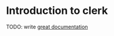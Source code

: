 # Introduction to clerk

TODO: write [great documentation](http://jacobian.org/writing/what-to-write/)

